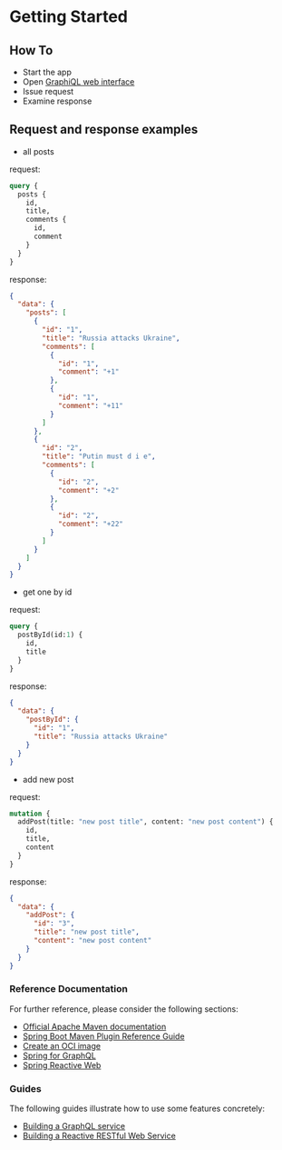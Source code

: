 # Getting Started

## How To

* Start the app
* Open [GraphiQL web interface](localhost:8080/graphiql)
* Issue request
* Examine response

## Request and response examples

* all posts

request:
```graphql
query {
  posts {
    id,
    title,
    comments {
      id,
      comment
    }
  }
}
```

response:
```json
{
  "data": {
    "posts": [
      {
        "id": "1",
        "title": "Russia attacks Ukraine",
        "comments": [
          {
            "id": "1",
            "comment": "+1"
          },
          {
            "id": "1",
            "comment": "+11"
          }
        ]
      },
      {
        "id": "2",
        "title": "Putin must d i e",
        "comments": [
          {
            "id": "2",
            "comment": "+2"
          },
          {
            "id": "2",
            "comment": "+22"
          }
        ]
      }
    ]
  }
}
```

* get one by id

request:
```graphql
query {
  postById(id:1) {
    id,
    title
  }
}
```

response:
```json
{
  "data": {
    "postById": {
      "id": "1",
      "title": "Russia attacks Ukraine"
    }
  }
}
```
* add new post

request:
```graphql
mutation {
  addPost(title: "new post title", content: "new post content") {
    id,
    title,
    content
  }
}
```

response:
```json
{
  "data": {
    "addPost": {
      "id": "3",
      "title": "new post title",
      "content": "new post content"
    }
  }
}
```

### Reference Documentation
For further reference, please consider the following sections:

* [Official Apache Maven documentation](https://maven.apache.org/guides/index.html)
* [Spring Boot Maven Plugin Reference Guide](https://docs.spring.io/spring-boot/docs/3.0.4/maven-plugin/reference/html/)
* [Create an OCI image](https://docs.spring.io/spring-boot/docs/3.0.4/maven-plugin/reference/html/#build-image)
* [Spring for GraphQL](https://docs.spring.io/spring-boot/docs/3.0.4/reference/html/web.html#web.graphql)
* [Spring Reactive Web](https://docs.spring.io/spring-boot/docs/3.0.4/reference/htmlsingle/#web.reactive)

### Guides
The following guides illustrate how to use some features concretely:

* [Building a GraphQL service](https://spring.io/guides/gs/graphql-server/)
* [Building a Reactive RESTful Web Service](https://spring.io/guides/gs/reactive-rest-service/)

